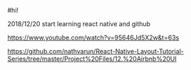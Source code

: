 #hi!

2018/12/20 start learning react native and github

https://www.youtube.com/watch?v=95646Jd5X2w&t=63s

https://github.com/nathvarun/React-Native-Layout-Tutorial-Series/tree/master/Project%20Files/12.%20Airbnb%20UI

